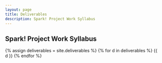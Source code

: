 ```yaml
---
layout: page
title: Deliverables 
description: Spark! Project Work Syllabus
---
```


## Spark! Project Work Syllabus


{% assign deliverables = site.deliverables %}
{% for d in deliverables %}
{{ d }}
{% endfor %}
